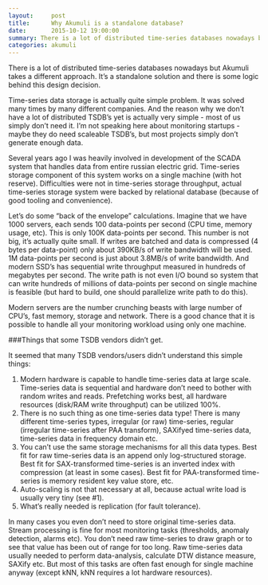 ```yaml
---
layout:     post
title:      Why Akumuli is a standalone database?
date:       2015-10-12 19:00:00
summary: There is a lot of distributed time-series databases nowadays but Akumuli takes a different approach. It’s a standalone solution and there is some logic behind this design decision.
categories: akumuli
---
```

There is a lot of distributed time-series databases nowadays but Akumuli takes a different approach. It’s a standalone solution and there is some logic behind this design decision.

Time-series data storage is actually quite simple problem. It was solved many times by many different companies. And the reason why we don’t have a lot of distributed TSDB’s yet is actually very simple - most of us simply don’t need it. I’m not speaking here about monitoring startups - maybe they do need scaleable TSDB’s, but most projects simply don’t generate enough data. 

Several years ago I was heavily involved in development of the SCADA system that handles data from entire russian electric grid. Time-series storage component of this system works on a single machine (with hot reserve). Difficulties were not in time-series storage throughput, actual time-series storage system were backed by relational database (because of good tooling and convenience).

Let’s do some “back of the envelope” calculations. Imagine that we have 1000 servers, each sends 100 data-points per second (CPU time, memory usage, etc). This is only 100K data-points per second. This number is not big, it’s actually quite small. If writes are batched and data is compressed (4 bytes per data-point) only about 390KB/s of write bandwidth will be used. 1M data-points per second is just about 3.8MB/s of write bandwidth. And modern SSD’s has sequential write throughput measured in hundreds of megabytes per second. The write path is not even I/O bound so system that can write hundreds of millions of data-points per second on single machine is feasible (but hard to build, one should parallelize write path to do this).

Modern servers are the number crunching beasts with large number of CPU’s, fast memory, storage and network. There is a good chance that it is possible to handle all your monitoring workload using only one machine.

###Things that some TSDB vendors didn’t get.

It seemed that many TSDB vendors/users didn’t understand this simple things:

1. Modern hardware is capable to handle time-series data at large scale. Time-series data is sequential and hardware don’t need to bother with random writes and reads. Prefetching works best, all hardware resources (disk/RAM write throughput) can be utilized 100%.
2. There is no such thing as one time-series data type! There is many different time-series types, irregular (or raw) time-series, regular (irregular time-series after PAA transform), SAXifyed time-series data, time-series data in frequency domain etc. 
3. You can’t use the same storage mechanisms for all this data types. Best fit for raw time-series data is an append only log-structured storage. Best fit for SAX-transformed time-series is an inverted index with compression (at least in some cases). Best fit for PAA-transformed time-series is memory resident key value store, etc.
4. Auto-scaling is not that necessary at all, because actual write load is usually very tiny (see #1).
5. What’s really needed is replication (for fault tolerance).

In many cases you even don’t need to store original time-series data. Stream processing is fine for most monitoring tasks (thresholds, anomaly detection, alarms etc). You don’t need raw time-series to draw graph or to see that value has been out of range for too long. Raw time-series data usually needed to perform data-analysis, calculate DTW distance measure, SAXify etc. But most of this tasks are often fast enough for single machine anyway (except kNN, kNN requires a lot hardware resources).

